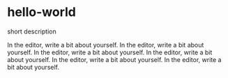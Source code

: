# hello-world
short description

In the editor, write a bit about yourself.
In the editor, write a bit about yourself.
In the editor, write a bit about yourself.
In the editor, write a bit about yourself.
In the editor, write a bit about yourself.
In the editor, write a bit about yourself.
